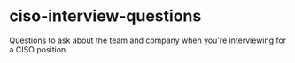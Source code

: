 # ciso-interview-questions
Questions to ask about the team and company when you're interviewing for a CISO position
